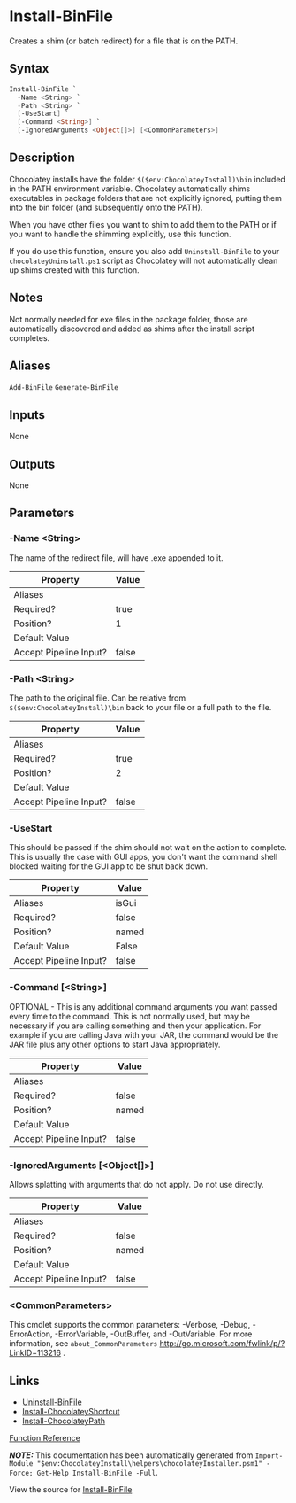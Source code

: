 ﻿---
Title: Install-BinFile
Description: Information on Install-BinFile function
RedirectFrom: docs/helpers-install-bin-file
---

# Install-BinFile

<!-- This documentation is automatically generated from https://github.com/chocolatey/choco/tree/stable/src/chocolatey.resources/helpers/functions/Install-BinFile.ps1 using https://github.com/chocolatey/choco/tree/stable/GenerateDocs.ps1. Contributions are welcome at the original location(s). -->

Creates a shim (or batch redirect) for a file that is on the PATH.

## Syntax

~~~powershell
Install-BinFile `
  -Name <String> `
  -Path <String> `
  [-UseStart] `
  [-Command <String>] `
  [-IgnoredArguments <Object[]>] [<CommonParameters>]
~~~

## Description

Chocolatey installs have the folder `$($env:ChocolateyInstall)\bin`
included in the PATH environment variable. Chocolatey automatically
shims executables in package folders that are not explicitly ignored,
putting them into the bin folder (and subsequently onto the PATH).

When you have other files you want to shim to add them to the PATH or
if you want to handle the shimming explicitly, use this function.

If you do use this function, ensure you also add `Uninstall-BinFile` to
your `chocolateyUninstall.ps1` script as Chocolatey will not
automatically clean up shims created with this function.

## Notes

Not normally needed for exe files in the package folder, those are
automatically discovered and added as shims after the install script
completes.

## Aliases

`Add-BinFile`
`Generate-BinFile`


## Inputs

None

## Outputs

None

## Parameters

###  -Name &lt;String&gt;
The name of the redirect file, will have .exe appended to it.

Property               | Value
---------------------- | -----
Aliases                |
Required?              | true
Position?              | 1
Default Value          |
Accept Pipeline Input? | false

###  -Path &lt;String&gt;
The path to the original file. Can be relative from
`$($env:ChocolateyInstall)\bin` back to your file or a full path to the
file.

Property               | Value
---------------------- | -----
Aliases                |
Required?              | true
Position?              | 2
Default Value          |
Accept Pipeline Input? | false

###  -UseStart
This should be passed if the shim should not wait on the action to
complete. This is usually the case with GUI apps, you don't want the
command shell blocked waiting for the GUI app to be shut back down.

Property               | Value
---------------------- | -----
Aliases                | isGui
Required?              | false
Position?              | named
Default Value          | False
Accept Pipeline Input? | false

###  -Command [&lt;String&gt;]
OPTIONAL - This is any additional command arguments you want passed
every time to the command. This is not normally used, but may be
necessary if you are calling something and then your application. For
example if you are calling Java with your JAR, the command would be the
JAR file plus any other options to start Java appropriately.

Property               | Value
---------------------- | -----
Aliases                |
Required?              | false
Position?              | named
Default Value          |
Accept Pipeline Input? | false

###  -IgnoredArguments [&lt;Object[]&gt;]
Allows splatting with arguments that do not apply. Do not use directly.

Property               | Value
---------------------- | -----
Aliases                |
Required?              | false
Position?              | named
Default Value          |
Accept Pipeline Input? | false

### &lt;CommonParameters&gt;

This cmdlet supports the common parameters: -Verbose, -Debug, -ErrorAction, -ErrorVariable, -OutBuffer, and -OutVariable. For more information, see `about_CommonParameters` http://go.microsoft.com/fwlink/p/?LinkID=113216 .


## Links

 * [Uninstall-BinFile](./uninstall-binfile)
 * [Install-ChocolateyShortcut](./install-chocolateyshortcut)
 * [Install-ChocolateyPath](./install-chocolateypath)


[Function Reference](./)

***NOTE:*** This documentation has been automatically generated from `Import-Module "$env:ChocolateyInstall\helpers\chocolateyInstaller.psm1" -Force; Get-Help Install-BinFile -Full`.

View the source for [Install-BinFile](https://github.com/chocolatey/choco/tree/stable/src/chocolatey.resources/helpers/functions/Install-BinFile.ps1)
